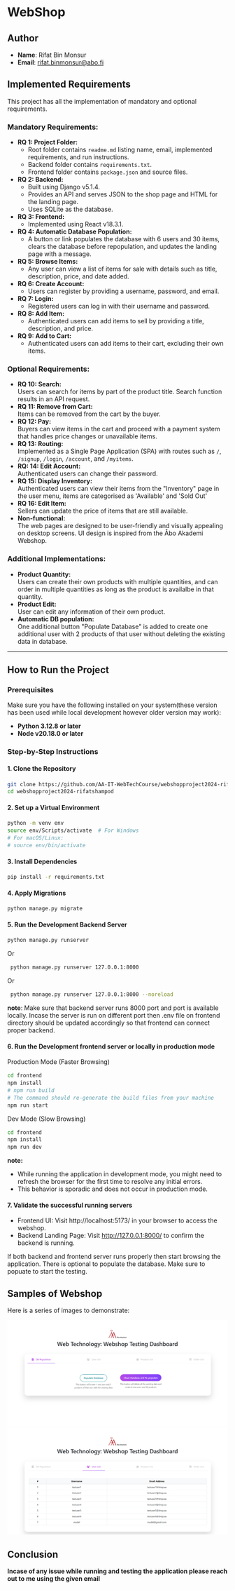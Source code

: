 # WebShop

## Author

- **Name**: Rifat Bin Monsur
- **Email**: rifat.binmonsur@abo.fi

## Implemented Requirements

This project has all the implementation of mandatory and optional requirements.

### Mandatory Requirements:

- **RQ 1: Project Folder:**
  - Root folder contains `readme.md` listing name, email, implemented requirements, and run instructions.
  - Backend folder contains `requirements.txt`.
  - Frontend folder contains `package.json` and source files.
- **RQ 2: Backend:**
  - Built using Django v5.1.4.
  - Provides an API and serves JSON to the shop page and HTML for the landing page.
  - Uses SQLite as the database.
- **RQ 3: Frontend:**
  - Implemented using React v18.3.1.
- **RQ 4: Automatic Database Population:**
  - A button or link populates the database with 6 users and 30 items, clears the database before repopulation, and updates the landing page with a message.
- **RQ 5: Browse Items:**
  - Any user can view a list of items for sale with details such as title, description, price, and date added.
- **RQ 6: Create Account:**
  - Users can register by providing a username, password, and email.
- **RQ 7: Login:**
  - Registered users can log in with their username and password.
- **RQ 8: Add Item:**
  - Authenticated users can add items to sell by providing a title, description, and price.
- **RQ 9: Add to Cart:**
  - Authenticated users can add items to their cart, excluding their own items.

### Optional Requirements:

- **RQ 10: Search:**  
  Users can search for items by part of the product title. Search function results in an API request.
- **RQ 11: Remove from Cart:**  
  Items can be removed from the cart by the buyer.
- **RQ 12: Pay:**  
  Buyers can view items in the cart and proceed with a payment system that handles price changes or unavailable items.
- **RQ 13: Routing:**  
  Implemented as a Single Page Application (SPA) with routes such as `/`, `/signup`, `/login`, `/account`, and `/myitems`.
- **RQ: 14: Edit Account:**  
  Authenticated users can change their password.
- **RQ 15: Display Inventory:**  
  Authenticated users can view their items from the "Inventory" page in the user menu, items are categorised as 'Available' and 'Sold Out'
- **RQ 16: Edit Item:**  
  Sellers can update the price of items that are still available.
- **Non-functional:**  
  The web pages are designed to be user-friendly and visually appealing on desktop screens. UI design is inspired from the Åbo Akademi Webshop.

### Additional Implementations:

- **Product Quantity:**  
  Users can create their own products with multiple quantities, and can order in multiple quantities as long as the product is availalbe in that quantity.
- **Product Edit:**  
  User can edit any information of their own product.
- **Automatic DB population:**  
  One additional button "Populate Database" is added to create one additional user with 2 products of that user without deleting the existing data in database.

---

## How to Run the Project

### Prerequisites

Make sure you have the following installed on your system(these version has been used while local development however older version may work):

- **Python 3.12.8 or later**
- **Node v20.18.0 or later**

### Step-by-Step Instructions

#### 1. Clone the Repository

```bash
git clone https://github.com/AA-IT-WebTechCourse/webshopproject2024-rifatshampod
cd webshopproject2024-rifatshampod
```

#### 2. Set up a Virtual Environment

```bash
python -m venv env
source env/Scripts/activate  # For Windows
# For macOS/Linux:
# source env/bin/activate
```

#### 3. Install Dependencies

```bash
pip install -r requirements.txt
```

#### 4. Apply Migrations

```bash
python manage.py migrate
```

#### 5. Run the Development Backend Server

```bash
python manage.py runserver
```

Or

```bash
 python manage.py runserver 127.0.0.1:8000
```

Or

```bash
 python manage.py runserver 127.0.0.1:8000 --noreload
```

**note**: Make sure that backend server runs 8000 port and port is available locally. Incase the server is run on different port then .env file on frontend directory should be updated accordingly so that frontend can connect proper backend.

#### 6. Run the Development frontend server or locally in production mode

Production Mode (Faster Browsing)

```bash
cd frontend
npm install
# npm run build
# The command should re-generate the build files from your machine
npm run start
```

Dev Mode (Slow Browsing)

```bash
cd frontend
npm install
npm run dev
```

**note:**

- While running the application in development mode, you might need to refresh the browser for the first time to resolve any initial errors.
- This behavior is sporadic and does not occur in production mode.

#### 7. Validate the successful running servers

- Frontend UI: Visit http://localhost:5173/ in your browser to access the webshop.
- Backend Landing Page: Visit http://127.0.0.1:8000/ to confirm the backend is running.

If both backend and frontend server runs properly then start browsing the application. There is optional to populate the database. Make sure to popuate to start the testing.

## Samples of Webshop

Here is a series of images to demonstrate:

![Backend Landing Page](./screenshots/landing1_btn.png)
![Backend User List](./screenshots/landing2_user.png)

## Conclusion

**Incase of any issue while running and testing the application please reach out to me using the given email**
